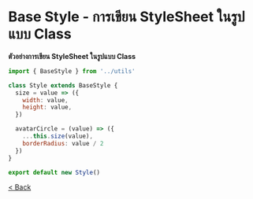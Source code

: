 # Base Style - การเขียน StyleSheet ในรูปแบบ Class

**ตัวอย่างการเขียน StyleSheet ในรูปแบบ Class**
```js
import { BaseStyle } from '../utils'

class Style extends BaseStyle {
  size = value => ({
    width: value,
    height: value,
  })

  avatarCircle = (value) => ({
    ...this.size(value),
    borderRadius: value / 2
  })
}

export default new Style()
```

[< Back](../README.md)